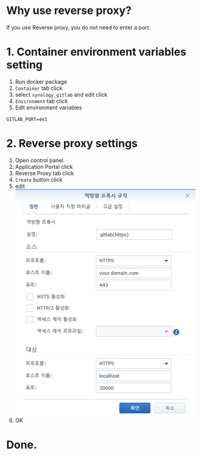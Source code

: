 # Why use reverse proxy?
If you use Reverse proxy, you do not need to enter a port.

# 1. Container environment variables setting
1. Run docker package
2. `Container` tab click
3. select `synology_gitlab` and edit click
4. `Environment` tab click
5. Edit environment variables
```
GITLAB_PORT=443
```

# 2. Reverse proxy settings
1. Open control panel.
2. Application Portal click
3. Reverse Proxy tab click
4. `Create` button click
5. edit  
![Reverse Proxy edit](./images/image1.png)
6. OK

# Done.
